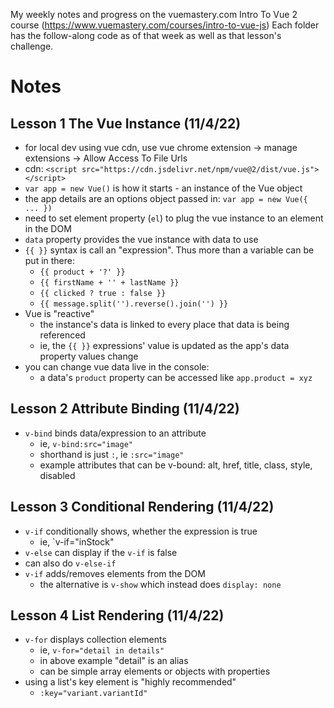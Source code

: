 My weekly notes and progress on the vuemastery.com Intro To Vue 2 course (https://www.vuemastery.com/courses/intro-to-vue-js)
Each folder has the follow-along code as of that week as well as that lesson's challenge.

# Notes

## Lesson 1 The Vue Instance (11/4/22)
- for local dev using vue cdn, use vue chrome extension -> manage extensions -> Allow Access To File Urls
- cdn: `<script src="https://cdn.jsdelivr.net/npm/vue@2/dist/vue.js"></script>`
- `var app = new Vue()` is how it starts - an instance of the Vue object
- the app details are an options object passed in: `var app = new Vue({ ... })`
- need to set element property (`el`) to plug the vue instance to an element in the DOM
- `data` property provides the vue instance with data to use
- `{{ }}` syntax is call an "expression". Thus more than a variable can be put in there:
  - `{{ product + '?' }}`
  - `{{ firstName + '' + lastName }}`
  - `{{ clicked ? true : false }}`
  - `{{ message.split('').reverse().join('') }}`
- Vue is "reactive" 
  - the instance's data is linked to every place that data is being referenced
  - ie, the `{{ }}` expressions' value is updated as the app's data property values change
- you can change vue data live in the console:
  - a data's `product` property can be accessed like `app.product = xyz`

## Lesson 2 Attribute Binding (11/4/22)
- `v-bind` binds data/expression to an attribute
  - ie, `v-bind:src="image"`
  - shorthand is just `:`, ie `:src="image"`
  - example attributes that can be v-bound: alt, href, title, class, style, disabled

## Lesson 3 Conditional Rendering (11/4/22)
- `v-if` conditionally shows, whether the expression is true
  - ie, `v-if="inStock"
- `v-else` can display if the `v-if` is false
- can also do `v-else-if`
- `v-if` adds/removes elements from the DOM
  - the alternative is `v-show` which instead does `display: none`

## Lesson 4 List Rendering (11/4/22)
- `v-for` displays collection elements
  - ie, `v-for="detail in details"`
  - in above example "detail" is an alias
  - can be simple array elements or objects with properties
- using a list's key element is "highly recommended"
  - `:key="variant.variantId"`